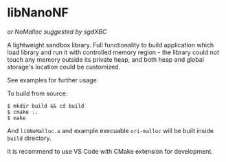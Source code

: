 # libNanoNF

*or NoMalloc suggested by sgdXBC*

A lightweight sandbox library. Full functionality to build application which load library and run it with controlled memory region - the library could not touch any memory outside its private heap, and both heap and global storage's location could be customized.

See examples for further usage.

To build from source:

```
$ mkdir build && cd build
$ cmake ..
$ make
```

And `libNoMalloc.a` and example execuable `ori-malloc` will be built inside `build` directory.

It is recommend to use VS Code with CMake extension for development.
